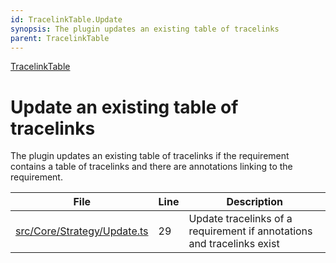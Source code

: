 ```yaml
---
id: TracelinkTable.Update
synopsis: The plugin updates an existing table of tracelinks
parent: TracelinkTable
---
```


<div class="tracey tracey-plugin-breadcrumbs">

[TracelinkTable](../TracelinkTable.md "TracelinkTable")

</div>

# Update an existing table of tracelinks

The plugin updates an existing table of tracelinks if the requirement contains a table of tracelinks and there are annotations linking to the requirement.

<div class="tracey tracey-plugin-tracelinktable">

| File                                                                                                  | Line | Description                                                            |
| ----------------------------------------------------------------------------------------------------- | ---- | ---------------------------------------------------------------------- |
| [src/Core/Strategy/Update.ts](../../../src/Core/Strategy/Update.ts#L29 "src/Core/Strategy/Update.ts") | 29   | Update tracelinks of a requirement if annotations and tracelinks exist |

</div>
